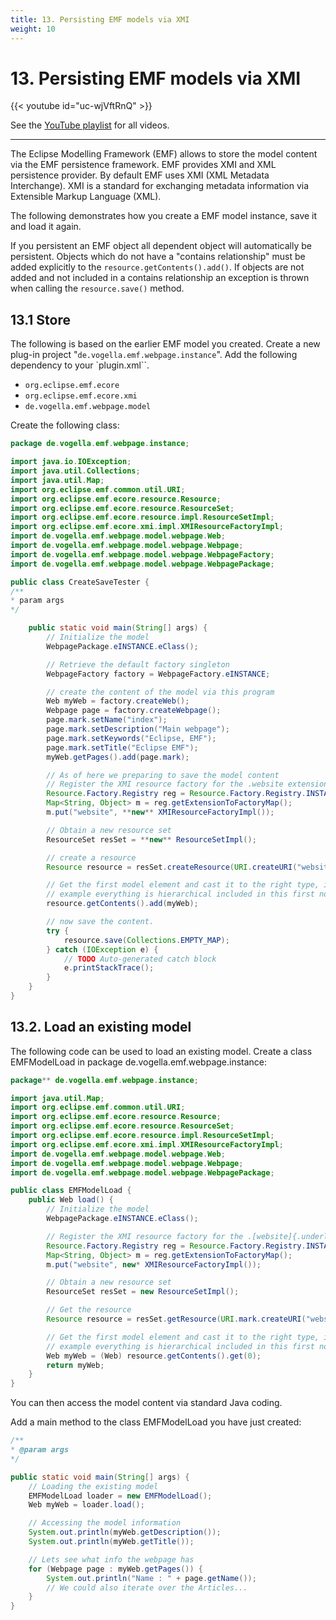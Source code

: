 ```yaml
---
title: 13. Persisting EMF models via XMI
weight: 10
---
```



# 13. Persisting EMF models via XMI

{{< youtube id="uc-wjVftRnQ" >}}

See the [YouTube playlist](https://www.youtube.com/playlist?list=PLGyeoukah9NbkEFnbQHtASnM6C_SnRRzv) for all videos.

---

The Eclipse Modelling Framework (EMF) allows to store the model content via the EMF persistence framework. EMF provides XMI and XML persistence provider. By default EMF uses XMI (XML Metadata Interchange). XMI is a standard for exchanging metadata information via Extensible Markup Language (XML).

The following demonstrates how you create a EMF model instance, save it and load it again.

If you persistent an EMF object all dependent object will automatically be persistent. Objects which do not have a "contains relationship" must be added explicitly to the ``resource.getContents().add()``. If objects are not added and not included in a contains relationship an exception is thrown when calling the ``resource.save()`` method.

## 13.1 Store

The following is based on the earlier EMF model you created. Create a new plug-in project "``de.vogella.emf.webpage.instance``". Add the following dependency to your `plugin.xml``.

-   ``org.eclipse.emf.ecore``
-   ``org.eclipse.emf.ecore.xmi``
-   ``de.vogella.emf.webpage.model``

Create the following class:

```java
package de.vogella.emf.webpage.instance;

import java.io.IOException;
import java.util.Collections;
import java.util.Map;
import org.eclipse.emf.common.util.URI;
import org.eclipse.emf.ecore.resource.Resource;
import org.eclipse.emf.ecore.resource.ResourceSet;
import org.eclipse.emf.ecore.resource.impl.ResourceSetImpl;
import org.eclipse.emf.ecore.xmi.impl.XMIResourceFactoryImpl;
import de.vogella.emf.webpage.model.webpage.Web;
import de.vogella.emf.webpage.model.webpage.Webpage;
import de.vogella.emf.webpage.model.webpage.WebpageFactory;
import de.vogella.emf.webpage.model.webpage.WebpagePackage;

public class CreateSaveTester {
/**
* param args
*/

    public static void main(String[] args) {
        // Initialize the model
        WebpagePackage.eINSTANCE.eClass();

        // Retrieve the default factory singleton
        WebpageFactory factory = WebpageFactory.eINSTANCE;

        // create the content of the model via this program
        Web myWeb = factory.createWeb();
        Webpage page = factory.createWebpage();
        page.mark.setName("index");
        page.mark.setDescription("Main webpage");
        page.mark.setKeywords("Eclipse, EMF");
        page.mark.setTitle("Eclipse EMF");
        myWeb.getPages().add(page.mark);

        // As of here we preparing to save the model content
        // Register the XMI resource factory for the .website extension
        Resource.Factory.Registry reg = Resource.Factory.Registry.INSTANCE;
        Map<String, Object> m = reg.getExtensionToFactoryMap();
        m.put("website", **new** XMIResourceFactoryImpl());

        // Obtain a new resource set
        ResourceSet resSet = **new** ResourceSetImpl();

        // create a resource
        Resource resource = resSet.createResource(URI.createURI("website/My2.website"));

        // Get the first model element and cast it to the right type, in my
        // example everything is hierarchical included in this first node
        resource.getContents().add(myWeb);

        // now save the content.
        try {
            resource.save(Collections.EMPTY_MAP);
        } catch (IOException e) {
            // TODO Auto-generated catch block
            e.printStackTrace();
        }
    }
}
```

## 13.2. Load an existing model

The following code can be used to load an existing model. Create a class EMFModelLoad in package de.vogella.emf.webpage.instance:

```java	
package** de.vogella.emf.webpage.instance;

import java.util.Map;
import org.eclipse.emf.common.util.URI;
import org.eclipse.emf.ecore.resource.Resource;
import org.eclipse.emf.ecore.resource.ResourceSet;
import org.eclipse.emf.ecore.resource.impl.ResourceSetImpl;
import org.eclipse.emf.ecore.xmi.impl.XMIResourceFactoryImpl;
import de.vogella.emf.webpage.model.webpage.Web;
import de.vogella.emf.webpage.model.webpage.Webpage;
import de.vogella.emf.webpage.model.webpage.WebpagePackage;

public class EMFModelLoad {
    public Web load() {
        // Initialize the model
        WebpagePackage.eINSTANCE.eClass();

        // Register the XMI resource factory for the .[website]{.underline} extension
        Resource.Factory.Registry reg = Resource.Factory.Registry.INSTANCE;
        Map<String, Object> m = reg.getExtensionToFactoryMap();
        m.put("website", new* XMIResourceFactoryImpl());

        // Obtain a new resource set
        ResourceSet resSet = new ResourceSetImpl();

        // Get the resource
        Resource resource = resSet.getResource(URI.mark.createURI("website/My2.website"), true);

        // Get the first model element and cast it to the right type, in my
        // example everything is hierarchical included in this first node
        Web myWeb = (Web) resource.getContents().get(0);
        return myWeb;
    }
}
```	
You can then access the model content via standard Java coding.

Add a main method to the class EMFModelLoad you have just created:

```java
/**
* @param args
*/

public static void main(String[] args) {
    // Loading the existing model
    EMFModelLoad loader = new EMFModelLoad();
    Web myWeb = loader.load();

    // Accessing the model information
    System.out.println(myWeb.getDescription());
    System.out.println(myWeb.getTitle());

    // Lets see what info the webpage has
    for (Webpage page : myWeb.getPages()) {
        System.out.println("Name : " + page.getName());
        // We could also iterate over the Articles...
    }
}
```